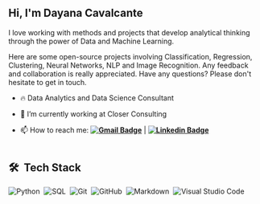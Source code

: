 ## Hi, I'm Dayana Cavalcante

I love working with methods and projects that develop analytical thinking through the power of Data and Machine Learning.

Here are some open-source projects involving Classification, Regression, Clustering, Neural Networks, NLP and Image Recognition. Any feedback and collaboration is really appreciated. Have any questions? Please don't hesitate to get in touch.

* 🔥 Data Analytics and Data Science Consultant

* 🔭 I’m currently working at Closer Consulting

* 📫 How to reach me: **[![Gmail Badge](https://img.shields.io/badge/-d.liria@gmail.com-6633cc?style=flat-square&logo=Gmail&logoColor=white&link=mailto:d.liria@gmail.com)](mailto:d.liria@gmail.com)** | **[![Linkedin Badge](https://img.shields.io/badge/-Dayana%20Cavalcante-6633cc?style=flat-square&logo=Linkedin&logoColor=white&link=https://www.linkedin.com/in/dayanaccavalcante/)](https://www.linkedin.com/in/dayanaccavalcante/)**
<br><br>

## 🛠 &nbsp;Tech Stack

![Python](https://img.shields.io/badge/-Python-05122A?style=flat&logo=python)&nbsp;
![SQL](https://img.shields.io/badge/-SQL-05122A?style=flat&logo=sql)&nbsp;
![Git](https://img.shields.io/badge/-Git-05122A?style=flat&logo=git)&nbsp;
![GitHub](https://img.shields.io/badge/-GitHub-05122A?style=flat&logo=github)&nbsp;
![Markdown](https://img.shields.io/badge/-Markdown-05122A?style=flat&logo=markdown)&nbsp;
![Visual Studio Code](https://img.shields.io/badge/-Visual%20Studio%20Code-05122A?style=flat&logo=visual-studio-code&logoColor=007ACC)&nbsp;
